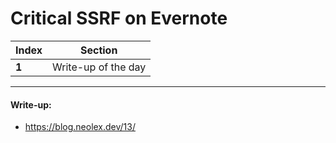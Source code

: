 #  Critical SSRF on Evernote


Index | Section
--- | ---
**1** | Write-up of the day

___


#### Write-up: 

* https://blog.neolex.dev/13/
